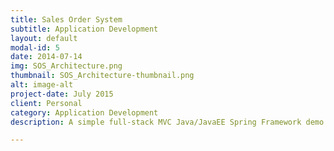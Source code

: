 ```yaml
---
title: Sales Order System
subtitle: Application Development
layout: default
modal-id: 5
date: 2014-07-14
img: SOS_Architecture.png
thumbnail: SOS_Architecture-thumbnail.png
alt: image-alt
project-date: July 2015
client: Personal
category: Application Development
description: A simple full-stack MVC Java/JavaEE Spring Framework demo web application which aimed at showcasing the common basic Spring Framework + Java/JavaEE features with other topics expanded. Backend written in Java, using a variety of JavaEE technologies (JAXRS, JPA, JMS, JSP, JSTL). Hibernate acts as the reference implementation of JPA for ORM. Connects to a relational MySQL database. JSP serves up frontend's HTML pages combined with CSS, JavaScript, and a bit of JQuery to give a classical web app look and feel to it.&nbsp;  Typical monolithic java application in nature, containing unit tests using JUnit with Mockito as the mocking framework, Integration tests done with assist of an embedded database. Can choose from HyperSQL, H2, Derby. End to End testing done in terms of BDD trialled with Cucumber JVM. At the core of this project demonstrates various different software design & architecture patterns also. From simple classical design patterns to higher level architectural patterns in MVC and 3-Layered architecture (Presentation>Service>DataAccess).   Bells and wistles offering in Lombok a boilerplate code reducer library aimed at auto-generating common getter/setters/equals/hashcode etc of POJOs. Support for static code analysis in SonarQube. As well as relational database, the concept of this project connecting to a NoSQL datastore in MongoDB was explored. Many other features so checkout my Github repo at - https://github.com/colinbut/sales-order-system.git Overall this project of mines was very inspired by Spring's own demo project - Pet Clinic.

---
```


